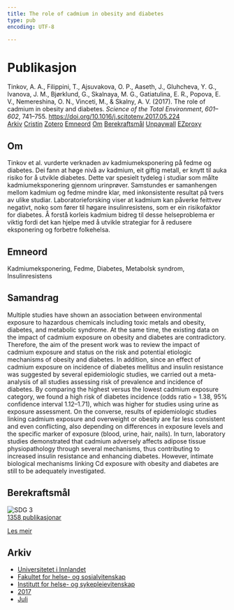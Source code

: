 ```yaml
---
title: The role of cadmium in obesity and diabetes
type: pub
encoding: UTF-8

---
```

<h1>Publikasjon</h1>
<article id="csl-bib-container-3ALX4U76" class="csl-bib-container">
  <div class="csl-bib-body"> <div class="csl-entry">Tinkov, A. A., Filippini, T., Ajsuvakova, O. P., Aaseth, J., Gluhcheva, Y. G., Ivanova, J. M., Bjørklund, G., Skalnaya, M. G., Gatiatulina, E. R., Popova, E. V., Nemereshina, O. N., Vinceti, M., &#38; Skalny, A. V. (2017). The role of cadmium in obesity and diabetes. <i>Science of the Total Environment</i>, <i>601–602</i>, 741–755. <a href="https://doi.org/10.1016/j.scitotenv.2017.05.224">https://doi.org/10.1016/j.scitotenv.2017.05.224</a></div> </div>
  <div class="csl-bib-buttons">
    <a href="#taxonomy-article-3ALX4U76" alt="archive" class="csl-bib-button">Arkiv</a>
    <a href="https://app.cristin.no/results/show.jsf?id=1480972" alt="Cristin" class="csl-bib-button">Cristin</a>
    <a href="http://zotero.org/groups/5881554/items/3ALX4U76" alt="Zotero" class="csl-bib-button">Zotero</a>
    <a href="#keywords-article-3ALX4U76" alt="keywords" class="csl-bib-button">Emneord</a>
    <a href="#about-article-3ALX4U76" alt="about_pub" class="csl-bib-button">Om</a>
    <a href="#sdg-article-3ALX4U76" alt="sdg" class="csl-bib-button">Berekraftsmål</a>
    <a href="https://doi.org/10.1016/j.scitotenv.2017.05.224" alt="Unpaywall" class="csl-bib-button">Unpaywall</a>
    <a href="https://doi.org/10.1016/j.scitotenv.2017.05.224" alt="EZproxy" class="csl-bib-button">EZproxy</a>
  </div>
  <div id="csl-bib-meta-container-3ALX4U76"></div>
</article>
<div id="csl-bib-meta-3ALX4U76" class="csl-bib-meta">
  <article id="about-article-3ALX4U76" class="about_pub-article">
    <h1>Om</h1>
    Tinkov et al. vurderte verknaden av kadmiumeksponering på fedme og diabetes. Dei fann at høge nivå av kadmium, eit giftig metall, er knytt til auka risiko for å utvikle diabetes. Dette var spesielt tydeleg i studiar som målte kadmiumeksponering gjennom urinprøver. Samstundes er samanhengen mellom kadmium og fedme mindre klar, med inkonsistente resultat på tvers av ulike studiar. Laboratorieforsking viser at kadmium kan påverke feittvev negativt, noko som fører til høgare insulinresistens, som er ein risikofaktor for diabetes. Å forstå korleis kadmium bidreg til desse helseproblema er viktig fordi det kan hjelpe med å utvikle strategiar for å redusere eksponering og forbetre folkehelsa.
  </article>
  <article id="keywords-article-3ALX4U76" class="keywords-article">
    <h1>Emneord</h1>
    Kadmiumeksponering, Fedme, Diabetes, Metabolsk syndrom, Insulinresistens
  </article>
  <article id="abstract-article-3ALX4U76" class="abstract-article">
    <h1>Samandrag</h1>
    Multiple studies have shown an association between environmental exposure to hazardous chemicals including toxic metals and obesity, diabetes, and metabolic syndrome. At the same time, the existing data on the impact of cadmium exposure on obesity and diabetes are contradictory. Therefore, the aim of the present work was to review the impact of cadmium exposure and status on the risk and potential etiologic mechanisms of obesity and diabetes. In addition, since an effect of cadmium exposure on incidence of diabetes mellitus and insulin resistance was suggested by several epidemiologic studies, we carried out a meta-analysis of all studies assessing risk of prevalence and incidence of diabetes. By comparing the highest versus the lowest cadmium exposure category, we found a high risk of diabetes incidence (odds ratio = 1.38, 95% confidence interval 1.12–1.71), which was higher for studies using urine as exposure assessment. On the converse, results of epidemiologic studies linking cadmium exposure and overweight or obesity are far less consistent and even conflicting, also depending on differences in exposure levels and the specific marker of exposure (blood, urine, hair, nails). In turn, laboratory studies demonstrated that cadmium adversely affects adipose tissue physiopathology through several mechanisms, thus contributing to increased insulin resistance and enhancing diabetes. However, intimate biological mechanisms linking Cd exposure with obesity and diabetes are still to be adequately investigated.
  </article>
  <article id="sdg-article-3ALX4U76" class="sdg-article">
    <h1>Berekraftsmål</h1>
    <div class="sdg-container"><div id="sdg3" class="sdg">
        <img src="{{< params subfolder >}}images/sdg/sdg03_nn.png" class="image" alt="SDG 3">
        <div class="sdg-overlay">
          <a href="{{< params subfolder >}}nn/archive/?sdg=3#archive" class="sdg-publication-count"><span>1358</span> publikasjonar</a>
          <p><a href="https://fn.no/om-fn/fns-baerekraftsmaal/god-helse-og-livskvalitet?lang=nno-NO" class="sdg-read-more">Les meir</a></p>
        </div>
      </div></div>
  </article>
  <article id="taxonomy-article-3ALX4U76" class="taxonomy-article">
    <h1>Arkiv</h1>
    <ul>
      <li><a href="{{< params subfolder >}}nn/archive/?key=3DCRN523">Universitetet i Innlandet</a></li>
      <li><a href="{{< params subfolder >}}nn/archive/?key=IDKFS3MX">Fakultet for helse- og sosialvitenskap</a></li>
      <li><a href="{{< params subfolder >}}nn/archive/?key=GTV4ECMZ">Institutt for helse- og sykepleievitenskap</a></li>
      <li><a href="{{< params subfolder >}}nn/archive/?key=QV2QKSDS">2017</a></li>
      <li><a href="{{< params subfolder >}}nn/archive/?key=NMUI8ZY3">Juli</a></li>
    </ul>
  </article>
</div>
